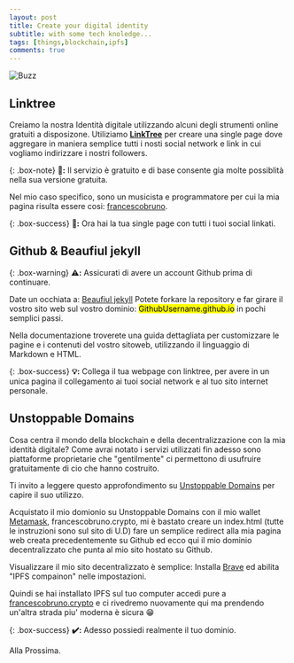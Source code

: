 ```yaml
---
layout: post
title: Create your digital identity
subtitle: with some tech knoledge...
tags: [things,blockchain,ipfs]
comments: true
---
```


![Buzz](https://media.makeameme.org/created/codes-codes.jpg)

## Linktree

Creiamo la nostra Identità digitale utilizzando alcuni degli strumenti online gratuiti a disposizone.
Utiliziamo **[LinkTree](https://linktr.ee/)** per creare una single page dove aggregare in maniera semplice 
tutti i nosti social network e link in cui vogliamo indirizzare i nostri followers.

{: .box-note}
**👏:** Il servizio è gratuito e di base consente gia molte possiblità nella sua versione gratuita.


Nel mio caso specifico, sono un musicista e programmatore per cui la mia pagina risulta essere cosi:
[francescobruno](https://linktr.ee/francescobruno).

{: .box-success}
**🚀:** Ora hai la tua single page con tutti i tuoi social linkati.

## Github & Beaufiul jekyll

{: .box-warning}
**⚠️:** Assicurati di avere un account Github prima di continuare.

Date un occhiata a: [Beaufiul jekyll](https://beautifuljekyll.com/)
Potete forkare la repository e far girare il vostro sito web sul vostro dominio: <mark>GithubUsername.github.io</mark>
in pochi semplici passi.

Nella documentazione troverete una guida dettagliata per customizzare le pagine e i contenuti del vostro sitoweb, utilizzando il linguaggio di Markdown e HTML.

{: .box-success}
**💡:** Collega il tua webpage con linktree, per avere in un unica pagina il collegamento ai tuoi social network e al tuo sito internet personale. 

## Unstoppable Domains

Cosa centra il mondo della blockchain e della decentralizzazione con la mia identità digitale?
Come avrai notato i servizi utilizzati fin adesso sono piattaforme proprietarie che "gentilmente" ci permettono di usufruire 
gratuitamente di cio che hanno costruito.

Ti invito a leggere questo approfondimento su [Unstoppable Domains](https://www.criptonauti.it/recensione-unstoppable-domains-come-funzionano-i-crypto-domini/#:~:text=Cos'%C3%A8%20Unstoppable%20Domains%3F,scambio%20di%20criptovalute%20tra%20utenti) per capire il suo utilizzo.

Acquistato il mio domionio su Unstoppable Domains con il mio wallet [Metamask](https://metamask.io), francescobruno.crypto, mi è bastato creare un index.html (tutte le instruzioni sono sul sito di U.D) fare un semplice redirect alla mia pagina web creata precedentemente su Github ed ecco qui il mio dominio decentralizzato che punta al mio sito hostato su Github.

Visualizzare il mio sito decentralizzato è semplice:
Installa [Brave](https://brave.com/) ed abilita "IPFS compainon" nelle impostazioni.

Quindi se hai installato IPFS sul tuo computer accedi pure a [francescobruno.crypto](https://francescobruno.crypto) e ci rivedremo nuovamente qui ma prendendo un'altra strada piu' moderna è sicura 😁

{: .box-success}
**✔️:** Adesso possiedi realmente il tuo dominio. 


Alla Prossima.
